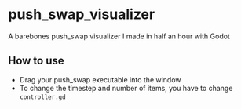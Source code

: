 # push_swap_visualizer
A barebones push_swap visualizer I made in half an hour with Godot

## How to use
- Drag your push_swap executable into the window
- To change the timestep and number of items, you have to change `controller.gd`